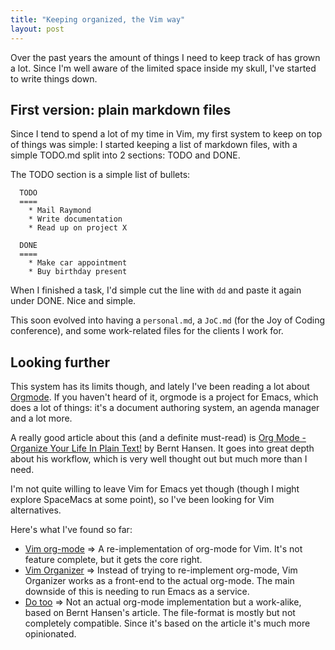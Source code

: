 ```yaml
---
title: "Keeping organized, the Vim way"
layout: post
---
```


Over the past years the amount of things I need to keep track of has grown a lot. Since I'm well aware of the limited space inside my skull, I've started to write things down. 

## First version: plain markdown files
Since I tend to spend a lot of my time in Vim, my first system to keep on top of things was simple: I started keeping a list of markdown files, with a simple TODO.md split into 2 sections: TODO and DONE.

The TODO section is a simple list of bullets:

```
  TODO
  ====
    * Mail Raymond
    * Write documentation
    * Read up on project X

  DONE
  ====
    * Make car appointment
    * Buy birthday present
```

When I finished a task, I'd simple cut the line with `dd` and paste it again under DONE. Nice and simple. 

This soon evolved into having a `personal.md`, a `JoC.md` (for the Joy of Coding conference), and some work-related files for the clients I work for.

## Looking further

This system has its limits though, and lately I've been reading a lot about [Orgmode](https://orgmode.org/).
If you haven't heard of it, orgmode is a project for Emacs, which does a lot of things: it's a document authoring system, an agenda manager and a lot more.

A really good article about this (and a definite must-read) is [Org Mode - Organize Your Life In Plain Text!]( http://doc.norang.ca/org-mode.html ) by Bernt Hansen. It goes into great depth about his workflow, which is very well thought out but much more than I need.

I'm not quite willing to leave Vim for Emacs yet though (though I might explore SpaceMacs at some point), so I've been looking for Vim alternatives.

Here's what I've found so far:

  * [Vim org-mode](https://github.com/jceb/vim-orgmod) ⇒ A re-implementation of org-mode for Vim. It's not feature complete, but it gets the core right.
  * [Vim Organizer](https://github.com/hsitz/VimOrganizer) ⇒ Instead of trying to re-implement org-mode, Vim Organizer works as a front-end to the actual org-mode. The main downside of this is needing to run Emacs as a service.
  * [Do too](https://github.com/dhruvasagar/vim-dotoo) ⇒ Not an actual org-mode implementation but a work-alike, based on Bernt Hansen's article. The file-format is mostly but not completely compatible. Since it's based on the article it's much more opinionated.
